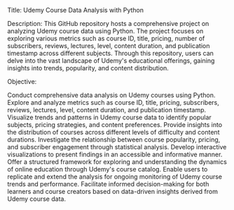 Title: Udemy Course Data Analysis with Python

Description:
This GitHub repository hosts a comprehensive project on analyzing Udemy course data using Python. The project focuses on exploring various metrics such as course ID, title, pricing, number of subscribers, reviews, lectures, level, content duration, and publication timestamp across different subjects. Through this repository, users can delve into the vast landscape of Udemy's educational offerings, gaining insights into trends, popularity, and content distribution.

Objective:

Conduct comprehensive data analysis on Udemy courses using Python.
Explore and analyze metrics such as course ID, title, pricing, subscribers, reviews, lectures, level, content duration, and publication timestamp.
Visualize trends and patterns in Udemy course data to identify popular subjects, pricing strategies, and content preferences.
Provide insights into the distribution of courses across different levels of difficulty and content durations.
Investigate the relationship between course popularity, pricing, and subscriber engagement through statistical analysis.
Develop interactive visualizations to present findings in an accessible and informative manner.
Offer a structured framework for exploring and understanding the dynamics of online education through Udemy's course catalog.
Enable users to replicate and extend the analysis for ongoing monitoring of Udemy course trends and performance.
Facilitate informed decision-making for both learners and course creators based on data-driven insights derived from Udemy course data.
